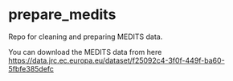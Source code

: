 # prepare_medits

Repo for cleaning and preparing MEDITS data.

You can download the MEDITS data from here <https://data.jrc.ec.europa.eu/dataset/f25092c4-3f0f-449f-ba60-5fbfe385defc>
